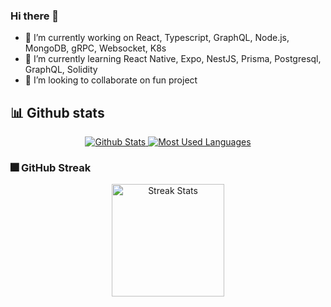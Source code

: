 ### Hi there 👋

- 🔭 I’m currently working on React, Typescript, GraphQL, Node.js, MongoDB, gRPC, Websocket, K8s
- 🌱 I’m currently learning React Native, Expo, NestJS, Prisma, Postgresql, GraphQL, Solidity
- 👯 I’m looking to collaborate on fun project

## 📊 Github stats

<p align="center">
  <a href="https://github.com/arnaud-zg">
    <img alt="Github Stats" src="https://github-readme-stats.vercel.app/api?username=arnaud-zg&include_all_commits=true&count_private=true&theme=tokyonight" />
    <img alt="Most Used Languages" src="https://github-readme-stats.vercel.app/api/top-langs/?username=arnaud-zg&theme=tokyonight&layout=compact" />
  </a>
</p>

### 🎆 GitHub Streak

<p align="center">
  <a href="https://github.com/arnaud-zg">
    <img alt="Streak Stats" height="180em" src="https://github-readme-streak-stats.herokuapp.com/?user=arnaud-zg&theme=tokyonight&hide_border=true" />
  </a>
</p>

<!--
- 🤔 I’m looking for help with ... 
- 💬 Ask me about ...
- 📫 How to reach me: ...
- 😄 Pronouns: ...
- ⚡ Fun fact: ...
-->
